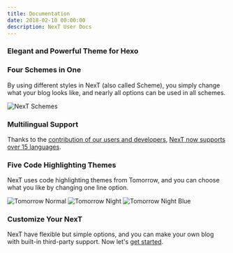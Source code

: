 ```yaml
---
title: Documentation
date: 2018-02-10 00:00:00
description: NexT User Docs
---
```

### Elegant and Powerful Theme for Hexo

### Four Schemes in One

By using different styles in NexT (also called Scheme), you simply change what your blog looks like, and nearly all options can be used in all schemes.

![NexT Schemes](/images/docs/next-schemes.png)

### Multilingual Support

Thanks to the [contribution of our users and developers](https://github.com/theme-next/hexo-theme-next/pulls?&q=is%3Apr+label%3Ai18n), [NexT now supports over 15 languages](/docs/getting-started/#Choosing-Language).

### Five Code Highlighting Themes

NexT uses code highlighting themes from Tomorrow, and you can choose what you like by changing one line option.

![Tomorrow Normal](/images/docs/tomorrow-normal.png) ![Tomorrow Night](/images/docs/tomorrow-night.png) ![Tomorrow Night Blue](/images/docs/tomorrow-night-blue.png)

### Customize Your NexT

NexT have flexible but simple options, and you can make your own blog with built-in third-party support. Now let's [get started](/docs/getting-started/).
